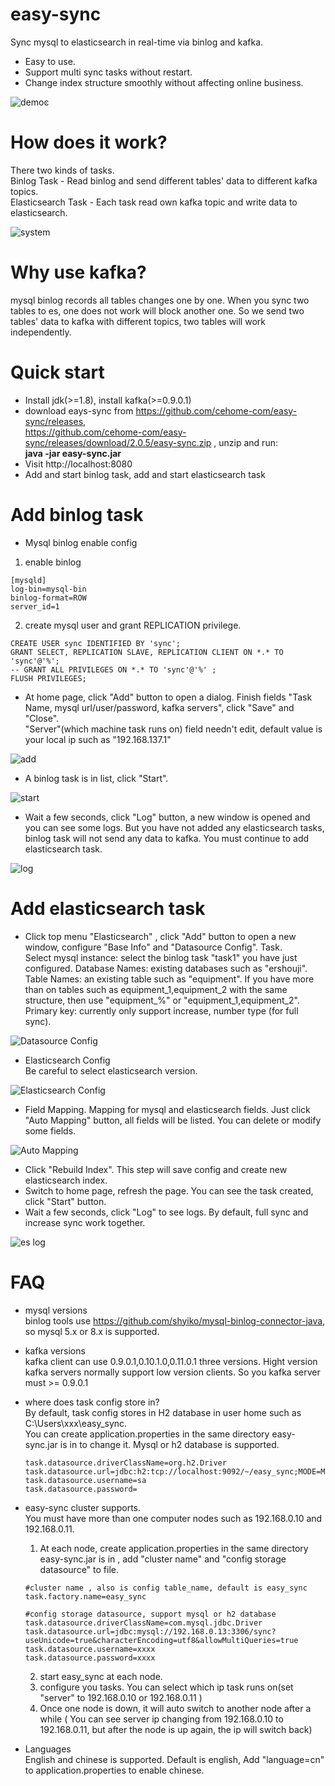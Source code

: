 # easy-sync

Sync mysql to elasticsearch in real-time via binlog and kafka. 
- Easy to use.
- Support multi sync tasks without restart.
- Change index structure smoothly without affecting online business.

![demoͼ](docs/images/main.png)

# How does it work?
There two kinds of tasks.  
Binlog Task - Read binlog and send different tables' data to different kafka topics.  
Elasticsearch Task - Each task read own kafka topic and write data to elasticsearch. 

![system](docs/images/system.png)

# Why use kafka?
mysql binlog records all tables changes one by one. When you sync two tables to es, 
one does not work will block another one. So we send two tables' data to kafka with different topics, 
two tables will work independently.
# Quick start
- Install jdk(>=1.8),  install kafka(>=0.9.0.1)
- download eays-sync from https://github.com/cehome-com/easy-sync/releases,   
 https://github.com/cehome-com/easy-sync/releases/download/2.0.5/easy-sync.zip 
 , unzip and run:  
  **java -jar easy-sync.jar**
- Visit http://localhost:8080
- Add and start binlog task, add and start elasticsearch task

# Add binlog task
- Mysql binlog enable config  
1. enable binlog

```
[mysqld]
log-bin=mysql-bin
binlog-format=ROW
server_id=1
```

2. create mysql user and grant REPLICATION privilege.

```
CREATE USER sync IDENTIFIED BY 'sync';  
GRANT SELECT, REPLICATION SLAVE, REPLICATION CLIENT ON *.* TO 'sync'@'%';
-- GRANT ALL PRIVILEGES ON *.* TO 'sync'@'%' ;
FLUSH PRIVILEGES;
```

- At home page, click "Add" button to open a dialog. Finish fields "Task Name, mysql url/user/password,
 kafka servers", click "Save" and "Close".  
 "Server"(which machine task runs on) field needn't edit, default value is your local ip such as
 "192.168.137.1"
 
![add](docs/images/binlog-add.png)


- A binlog task is in list, click "Start". 

![start](docs/images/binlog-start.png)

- Wait a few seconds, click "Log" button, a new window is opened and you can see some logs.
  But you have not added any elasticsearch tasks, binlog task will not send any data to kafka.
  You must continue to add elasticsearch task.
  
![log](docs/images/binlog-log.png)

# Add elasticsearch task
- Click top menu "Elasticsearch" , click "Add" button to open a new window, configure "Base Info" and "Datasource Config".
  Task.  
  Select mysql instance: select the binlog task "task1" you have just configured.
  Database Names: existing databases such as "ershouji".
  Table Names: an existing table such as "equipment". If you have more than on tables such as 
  equipment_1,equipment_2 with the same structure, then use "equipment_%" or "equipment_1,equipment_2".
  Primary key: currently only support increase, number type (for full sync).
  
![Datasource Config](docs/images/es-edit1.png)

- Elasticsearch Config  
  Be careful to select elasticsearch version.
  
![Elasticsearch Config](docs/images/es-edit2.png)

- Field Mapping. Mapping for mysql and elasticsearch fields. Just click "Auto Mapping" button, all fields
will be listed. You can delete or modify some fields.

![Auto Mapping](docs/images/es-edit3.png)

- Click "Rebuild Index". This step will save config and create new elasticsearch index.
- Switch to home page, refresh the page. You can see the task created, click "Start" button.
- Wait a few seconds, click "Log" to see logs. By default, full sync and increase sync work
together.

![es log](docs/images/es-log.png)


# FAQ
- mysql versions  
  binlog tools use https://github.com/shyiko/mysql-binlog-connector-java, so mysql 5.x or 8.x is supported.
- kafka versions  
  kafka client can use 0.9.0.1,0.10.1.0,0.11.0.1 three versions. Hight version kafka servers normally 
  support low version clients. So you kafka server must >= 0.9.0.1
- where does task config store in?  
  By default, task config stores in H2 database in user home such as C:\Users\xxx\easy_sync.  
  You can create application.properties in the same directory easy-sync.jar is in to change it.
  Mysql or h2 database is supported.
   ```
  task.datasource.driverClassName=org.h2.Driver
  task.datasource.url=jdbc:h2:tcp://localhost:9092/~/easy_sync;MODE=MYSQL
  task.datasource.username=sa
  task.datasource.password=
  ```  
- easy-sync cluster supports.  
  You must have more than one computer nodes such as 192.168.0.10 and 192.168.0.11.
  1.  At each node, create application.properties in the same directory easy-sync.jar is in ,
  add "cluster name" and "config storage datasource" to file.
  ```
  #cluster name , also is config table_name, default is easy_sync
  task.factory.name=easy_sync
  
  #config storage datasource, support mysql or h2 database
  task.datasource.driverClassName=com.mysql.jdbc.Driver
  task.datasource.url=jdbc:mysql://192.168.0.13:3306/sync?useUnicode=true&characterEncoding=utf8&allowMultiQueries=true
  task.datasource.username=xxxx
  task.datasource.password=xxxx
  ```
  2. start easy_sync at each node.
  3. configure you tasks. You can select which ip task runs on(set "server" to 192.168.0.10 
  or 192.168.0.11 )
  4. Once one node is down, it will auto switch to another node after a while ( You can see 
  server ip changing from 192.168.0.10 to 192.168.0.11, but after the node is up again, the ip will
  switch back)
  
-  Languages  
  English and chinese is supported. Default is english, 
  Add "language=cn" to application.properties to enable chinese.
  


